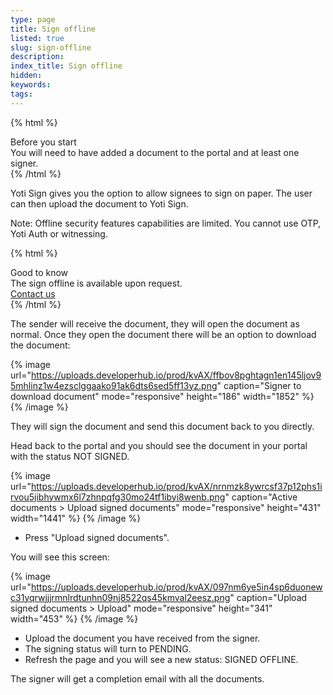 ```yaml
---
type: page
title: Sign offline
listed: true
slug: sign-offline
description: 
index_title: Sign offline
hidden: 
keywords: 
tags: 
---
```


{% html %}
<div class="alert-BYS">
   <div class="alert-title" id="BYS">
      Before you start
   </div>
   <div class="alert-text" >
   <div class="alert-links"> 


   </div>
          You will need to have added a document to the portal and at least one signer.  
</div>
{% /html %}

Yoti Sign gives you the option to allow signees to sign on paper. The user can then upload the document to Yoti Sign. 

Note: Offline security features capabilities are limited. You cannot use OTP, Yoti Auth or witnessing. 

{% html %}
<div class="alert-GTK">
    <div class="alert-title" id="GTK">
        Good to know
    </div>
    <div class="alert-text">
       The sign offline is available upon request.
    </div>
    <div class="alert-links"> 
        <a href="mailto:clientsupport@yoti.com">Contact us</a>
   </div>
</div>
{% /html %}

The sender will receive the document, they will open the document as normal.  Once they open the document there will be an option to download the document:

{% image url="https://uploads.developerhub.io/prod/kvAX/ffbov8pghtagn1en145ljov95mhlinz1w4ezsclggaako91ak6dts6sed5ff13yz.png" caption="Signer to download document" mode="responsive" height="186" width="1852" %}
{% /image %}

They will sign the document and send this document back to you directly.

Head back to the portal and you should see the document in your portal with the status NOT SIGNED.

{% image url="https://uploads.developerhub.io/prod/kvAX/nrnmzk8ywrcsf37p12phs1irvou5jibhywmx6l7zhnpqfg30mo24tf1ibyi8wenb.png" caption="Active documents &gt; Upload signed documents" mode="responsive" height="431" width="1441" %}
{% /image %}

- Press "Upload signed documents".

You will see this screen:

{% image url="https://uploads.developerhub.io/prod/kvAX/097nm6ye5in4sp6duonewc31yqrwjjjrmnlrdtunhn09nj8522qs45kmval2eesz.png" caption="Upload signed documents &gt; Upload" mode="responsive" height="341" width="453" %}
{% /image %}

- Upload the document you have received from the signer.
- The signing status will turn to PENDING. 
- Refresh the page and you will see a new status: SIGNED OFFLINE.

The signer will get a completion email with all the documents.